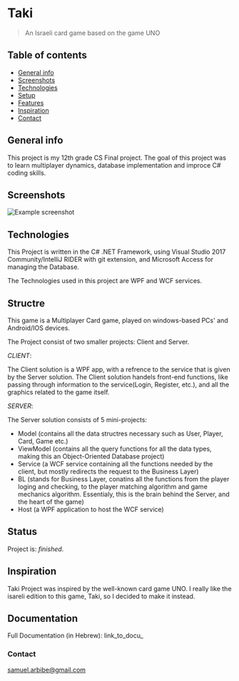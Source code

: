 # Taki
> An Israeli card game based on the game UNO

## Table of contents
* [General info](#general-info)
* [Screenshots](#screenshots)
* [Technologies](#technologies)
* [Setup](#setup)
* [Features](#features)
* [Inspiration](#inspiration)
* [Contact](#contact)

## General info
This project is my 12th grade CS Final project.
The goal of this project was to learn multiplayer dynamics, database implementation and improce C# coding skills.

## Screenshots
![Example screenshot](./screenshots/TMS_recording.gif)

## Technologies
This Project is written in the C# .NET Framework, using Visual Studio 2017 Community/IntelliJ RIDER with git extension, and Microsoft Access for managing the Database.

The Technologies used in this project are WPF and WCF services.

## Structre

This game is a Multiplayer Card game, played on windows-based PCs' and Android/IOS devices.

The Project consist of two smaller projects: Client and Server.


*CLIENT*:

The Client solution is a WPF app, with a refrence to the service that is given by the Server solution.
The Client solution handels front-end functions, like passing through information to the service(Login, Register, etc.),
and all the graphics related to the game itself.

*SERVER*:

The Server solution consists of 5 mini-projects:
 - Model (contains all the data structres necessary such as User, Player, Card, Game etc.)
 - ViewModel (contains all the query functions for all the data types, making this an Object-Oriented Database project)
 - Service (a WCF service containing all the functions needed by the client, but mostly redirects the request to the Business Layer)
 - BL (stands for Business Layer, conatins all the functions from the player loging and checking, to the player matching algorithm and game mechanics algorithm. Essentialy, this is the brain behind the Server, and the heart of the game)
 - Host (a WPF application to host the WCF service)

## Status
Project is: _finished_.

## Inspiration
Taki Project was inspired by the well-known card game UNO.
I really like the isareli edition to this game, Taki, so I decided to make it instead.

## Documentation

Full Documentation (in Hebrew): link_to_docu_

### Contact
samuel.arbibe@gmail.com
